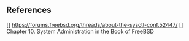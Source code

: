 ## References
[] https://forums.freebsd.org/threads/about-the-sysctl-conf.52447/
[] Chapter 10. System Administration in the Book of FreeBSD
